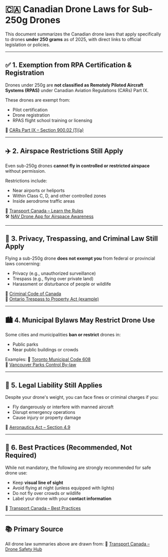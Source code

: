 
# 🇨🇦 Canadian Drone Laws for Sub-250g Drones

This document summarizes the Canadian drone laws that apply specifically to drones **under 250 grams** as of 2025, with direct links to official legislation or policies.

---

## ✅ 1. Exemption from RPA Certification & Registration

Drones under 250g are **not classified as Remotely Piloted Aircraft Systems (RPAS)** under Canadian Aviation Regulations (CARs) Part IX.

These drones are exempt from:
- Pilot certification
- Drone registration
- RPAS flight school training or licensing

📜 [CARs Part IX – Section 900.02 (1)(a)](https://tc.canada.ca/en/corporate-services/acts-regulations/list-regulations/canadian-aviation-regulations-sor-96-433)

---

## ✈️ 2. Airspace Restrictions Still Apply

Even sub-250g drones **cannot fly in controlled or restricted airspace** without permission.

Restrictions include:
- Near airports or heliports
- Within Class C, D, and other controlled zones
- Inside aerodrome traffic areas

📜 [Transport Canada – Learn the Rules](https://tc.canada.ca/en/aviation/drone-safety/learn-rules-you-fly-your-drone)  
🛠️ [NAV Drone App for Airspace Awareness](https://www.navcanada.ca/en/flight-planning/drone-flight-planning.aspx)

---

## 👥 3. Privacy, Trespassing, and Criminal Law Still Apply

Flying a sub-250g drone **does not exempt you** from federal or provincial laws concerning:

- Privacy (e.g., unauthorized surveillance)
- Trespass (e.g., flying over private land)
- Harassment or disturbance of people or wildlife

📜 [Criminal Code of Canada](https://laws-lois.justice.gc.ca/eng/acts/C-46/)  
📜 [Ontario Trespass to Property Act (example)](https://www.ontario.ca/laws/statute/90t21)

---

## 🏙️ 4. Municipal Bylaws May Restrict Drone Use

Some cities and municipalities **ban or restrict** drones in:
- Public parks
- Near public buildings or crowds

Examples:
📜 [Toronto Municipal Code 608](https://www.toronto.ca/legdocs/municode/1184_608.pdf)  
📜 [Vancouver Parks Control By-law](https://bylaws.vancouver.ca/park_board/parks_control_by-law.pdf)

---

## 🚨 5. Legal Liability Still Applies

Despite your drone's weight, you can face fines or criminal charges if you:

- Fly dangerously or interfere with manned aircraft
- Disrupt emergency operations
- Cause injury or property damage

📜 [Aeronautics Act – Section 4.9](https://laws-lois.justice.gc.ca/eng/acts/A-2/page-2.html#h-115686)

---

## 🧠 6. Best Practices (Recommended, Not Required)

While not mandatory, the following are strongly recommended for safe drone use:
- Keep **visual line of sight**
- Avoid flying at night (unless equipped with lights)
- Do not fly over crowds or wildlife
- Label your drone with your **contact information**

📜 [Transport Canada – Best Practices](https://tc.canada.ca/en/aviation/drone-safety/learn-rules-you-fly-your-drone)

---

## 📚 Primary Source

All drone law summaries above are drawn from:
🔗 [Transport Canada – Drone Safety Hub](https://tc.canada.ca/en/aviation/drone-safety)

